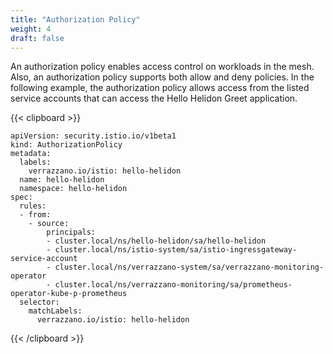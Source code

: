 ```yaml
---
title: "Authorization Policy"
weight: 4
draft: false
---
```


An authorization policy enables access control on workloads in the mesh.
Also, an authorization policy supports both allow and deny policies. In the following example, the authorization policy allows access from the listed service accounts that can access the Hello Helidon Greet application.

{{< clipboard >}}
<div class="highlight">

```
apiVersion: security.istio.io/v1beta1
kind: AuthorizationPolicy
metadata:
  labels:
    verrazzano.io/istio: hello-helidon
  name: hello-helidon
  namespace: hello-helidon
spec:
  rules:
  - from:
    - source:
        principals:
        - cluster.local/ns/hello-helidon/sa/hello-helidon
        - cluster.local/ns/istio-system/sa/istio-ingressgateway-service-account
        - cluster.local/ns/verrazzano-system/sa/verrazzano-monitoring-operator
        - cluster.local/ns/verrazzano-monitoring/sa/prometheus-operator-kube-p-prometheus
  selector:
    matchLabels:
      verrazzano.io/istio: hello-helidon
```
</div>
{{< /clipboard >}}
